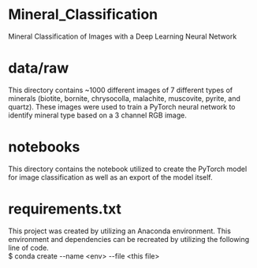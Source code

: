 # Mineral_Classification
Mineral Classification of Images with a Deep Learning Neural Network

# data/raw
This directory contains ~1000 different images of 7 different types of minerals (biotite, bornite, chrysocolla, malachite, muscovite, pyrite, and quartz).  These images were used to train a PyTorch neural network to identify mineral type based on a 3 channel RGB image.

# notebooks
This directory contains the notebook utilized to create the PyTorch model for image classification as well as an export of the model itself.

# requirements.txt
This project was created by utilizing an Anaconda environment.  This environment and dependencies can be recreated by utilizing the following line of code.<br>
$ conda create --name \<env> --file \<this file>
